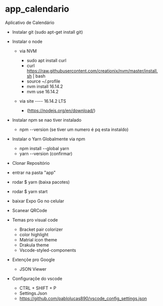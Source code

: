 # app_calendario
Aplicativo de Calendário

- Instalar git (sudo apt-get install git)
- Instalar o node
	- via NVM
		- sudo apt install curl
		- curl https://raw.githubusercontent.com/creationix/nvm/master/install.sh | bash 
		- source ~/.profile	
		- nvm install 16.14.2
		- nvm use 16.14.2

	- via site ---- 16.14.2 LTS
		- (https://nodejs.org/en/download/)
- Instalar npm se nao tiver instalado
	- npm --version (se tiver um numero é pq esta instaldo)
- Instalar o Yarn Globalmente via npm
	- npm install --global yarn
	- yarn --version (confirmar)
- Clonar Repositório
- entrar na pasta "app"
- rodar $ yarn (baixa pacotes)
- rodar $ yarn start
- baixar Expo Go no celular
- Scanear QRCode

- Temas pro visual code

	- Bracket pair colorizer
	- color highlight
	- Matrial icon theme
	- Drakula theme
	- Vscode-styled-components

- Extençõe pro Google

	- JSON Viewer

- Configuraçõe do vscode
	- CTRL + SHIFT + P
	- Settings.Json
	- https://github.com/pablolucas890/vscode_config_settings.json